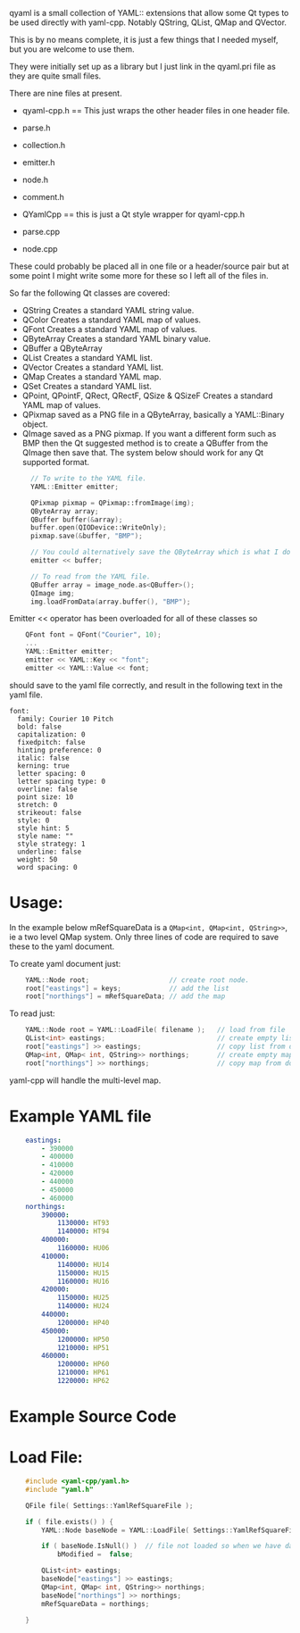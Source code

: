qyaml is a small collection of YAML:: extensions that allow some
Qt types to be used directly with yaml-cpp. Notably QString,
QList, QMap and QVector.

This is by no means complete, it is just a few things that I needed
myself, but you are welcome to use them.

They were initially set up as a library but I just link in the qyaml.pri
file as they are quite small files.

There are nine files at present.

* qyaml-cpp.h     == This just wraps the other header files in one header file.
* parse.h
* collection.h
* emitter.h
* node.h
* comment.h
* QYamlCpp        == this is just a Qt style wrapper for qyaml-cpp.h

* parse.cpp
* node.cpp

These could probably be placed all in one file or a header/source pair but at some
point I might write some more for these so I left all of the files in.

So far the following Qt classes are covered:

- QString
  Creates a standard YAML string value.
- QColor
  Creates a standard YAML map of values.
- QFont
  Creates a standard YAML map of values.
- QByteArray
  Creates a standard YAML binary value.
- QBuffer a QByteArray
- QList
  Creates a standard YAML list.
- QVector
  Creates a standard YAML list.
- QMap
  Creates a standard YAML map.
- QSet
  Creates a standard YAML list.
- QPoint, QPointF, QRect, QRectF, QSize & QSizeF
  Creates a standard YAML map of values.
- QPixmap saved as a PNG file in a QByteArray, basically a YAML::Binary object.
- QImage saved as a PNG pixmap.
  If you want a different form such as BMP then the Qt suggested
  method is to create a QBuffer from the QImage then save that.
  The system below should work for any Qt supported format.
  ```cpp
    // To write to the YAML file.
    YAML::Emitter emitter;

    QPixmap pixmap = QPixmap::fromImage(img);
    QByteArray array;
    QBuffer buffer(&array);
    buffer.open(QIODevice::WriteOnly);
    pixmap.save(&buffer, "BMP");

    // You could alternatively save the QByteArray which is what I do internally.
    emitter << buffer;

    // To read from the YAML file.
    QBuffer array = image_node.as<QBuffer>();
    QImage img;
    img.loadFromData(array.buffer(), "BMP");
  ```
      
Emitter << operator has been overloaded for all of these classes so 
```cpp
    QFont font = QFont("Courier", 10);
    ...
    YAML::Emitter emitter;
    emitter << YAML::Key << "font";
    emitter << YAML::Value << font;
```
should save to the yaml file correctly, and result in the following
text in the yaml file.

```
font:
  family: Courier 10 Pitch
  bold: false
  capitalization: 0
  fixedpitch: false
  hinting preference: 0
  italic: false
  kerning: true
  letter spacing: 0
  letter spacing type: 0
  overline: false
  point size: 10
  stretch: 0
  strikeout: false
  style: 0
  style hint: 5
  style name: ""
  style strategy: 1
  underline: false
  weight: 50
  word spacing: 0
```

Usage:
======

In the example below mRefSquareData is a `QMap<int, QMap<int, QString>>`, ie a two
level QMap system. Only three lines of code are required to save these to the yaml
document.

To create yaml document just:
```cpp
    YAML::Node root;                    // create root node.
    root["eastings"] = keys;            // add the list
    root["northings"] = mRefSquareData; // add the map
```
To read just:
```cpp
    YAML::Node root = YAML::LoadFile( filename );   // load from file
    QList<int> eastings;                            // create empty list.
    root["eastings"] >> eastings;                   // copy list from document
    QMap<int, QMap< int, QString>> northings;       // create empty map
    root["northings"] >> northings;                 // copy map from document
```
yaml-cpp will handle the multi-level map.

Example YAML file
=================
```yaml
    eastings:
        - 390000
        - 400000
        - 410000
        - 420000
        - 440000
        - 450000
        - 460000
    northings:
        390000:
            1130000: HT93
            1140000: HT94
        400000:
            1160000: HU06
        410000:
            1140000: HU14
            1150000: HU15
            1160000: HU16
        420000:
            1150000: HU25
            1140000: HU24
        440000:
            1200000: HP40
        450000:
            1200000: HP50
            1210000: HP51
        460000:
            1200000: HP60
            1210000: HP61
            1220000: HP62
```
Example Source Code
===================

Load File:
==========
```cpp
    #include <yaml-cpp/yaml.h>
    #include "yaml.h"

    QFile file( Settings::YamlRefSquareFile );

    if ( file.exists() ) {
        YAML::Node baseNode = YAML::LoadFile( Settings::YamlRefSquareFile );

        if ( baseNode.IsNull() )  // file not loaded so when we have data save it.
            bModified =  false;

        QList<int> eastings;
        baseNode["eastings"] >> eastings;
        QMap<int, QMap< int, QString>> northings;
        baseNode["northings"] >> northings;
        mRefSquareData = northings;

    }
```
